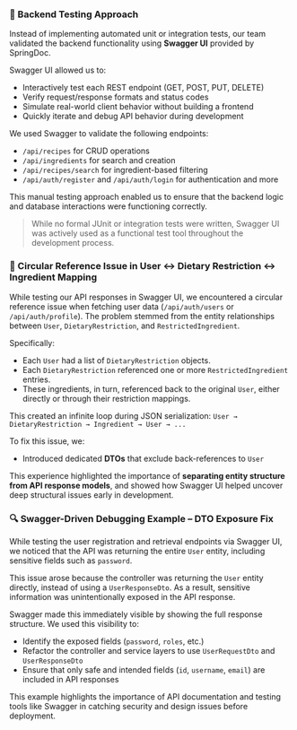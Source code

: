 ### 🧪 Backend Testing Approach

Instead of implementing automated unit or integration tests, our team validated the backend functionality using **Swagger UI** provided by SpringDoc.

Swagger UI allowed us to:
- Interactively test each REST endpoint (GET, POST, PUT, DELETE)
- Verify request/response formats and status codes
- Simulate real-world client behavior without building a frontend
- Quickly iterate and debug API behavior during development

We used Swagger to validate the following endpoints:
- `/api/recipes` for CRUD operations
- `/api/ingredients` for search and creation
- `/api/recipes/search` for ingredient-based filtering
- `/api/auth/register` and `/api/auth/login` for authentication
and more

This manual testing approach enabled us to ensure that the backend logic and database interactions were functioning correctly.

> While no formal JUnit or integration tests were written, Swagger UI was actively used as a functional test tool throughout the development process.

### 🐞 Circular Reference Issue in User ↔ Dietary Restriction ↔ Ingredient Mapping

While testing our API responses in Swagger UI, we encountered a circular reference issue when fetching user data (`/api/auth/users` or `/api/auth/profile`). The problem stemmed from the entity relationships between `User`, `DietaryRestriction`, and `RestrictedIngredient`.

Specifically:
- Each `User` had a list of `DietaryRestriction` objects.
- Each `DietaryRestriction` referenced one or more `RestrictedIngredient` entries.
- These ingredients, in turn, referenced back to the original `User`, either directly or through their restriction mappings.

This created an infinite loop during JSON serialization:
`User → DietaryRestriction → Ingredient → User → ...`

To fix this issue, we:
- Introduced dedicated **DTOs** that exclude back-references to `User`

This experience highlighted the importance of **separating entity structure from API response models**, and showed how Swagger UI helped uncover deep structural issues early in development.

### 🔍 Swagger-Driven Debugging Example – DTO Exposure Fix

While testing the user registration and retrieval endpoints via Swagger UI, we noticed that the API was returning the entire `User` entity, including sensitive fields such as `password`.

This issue arose because the controller was returning the `User` entity directly, instead of using a `UserResponseDto`. As a result, sensitive information was unintentionally exposed in the API response.

Swagger made this immediately visible by showing the full response structure. We used this visibility to:
- Identify the exposed fields (`password`, `roles`, etc.)
- Refactor the controller and service layers to use `UserRequestDto` and `UserResponseDto`
- Ensure that only safe and intended fields (`id`, `username`, `email`) are included in API responses

This example highlights the importance of API documentation and testing tools like Swagger in catching security and design issues before deployment.



